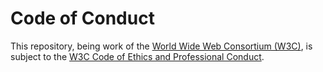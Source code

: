 # Code of Conduct

This repository, being work of the 
[World Wide Web Consortium (W3C)](https://www.w3.org/), is subject to the 
[W3C Code of Ethics and Professional Conduct](https://www.w3.org/Consortium/cepc/).
